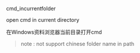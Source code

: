cmd_incurrentfolder

open cmd in current directory

在Windows资料浏览器当前目录打开cmd 

> note : not support chinese folder name in path
